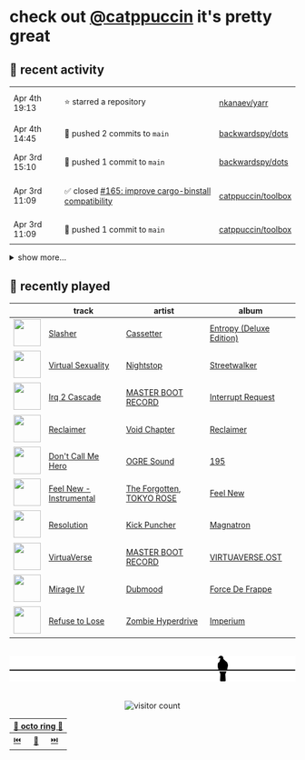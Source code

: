 # check out [@catppuccin](https://github.com/catppuccin) it's pretty great

## 📅 recent activity

<!-- SCRIPT:REPLACE:GITHUB -->
<table>
<tbody>
<tr>
<td><span title='2024-04-04T19:13:42+00:00'>Apr 4th 19:13</span></td>
<td>

⭐ starred a repository

</td>
<td>

[nkanaev/yarr](https://github.com/nkanaev/yarr)

</td>
</tr>
<tr>
<td><span title='2024-04-04T14:45:54+00:00'>Apr 4th 14:45</span></td>
<td>

🚢 pushed 2 commits to `main`

</td>
<td>

[backwardspy/dots](https://github.com/backwardspy/dots)

</td>
</tr>
<tr>
<td><span title='2024-04-03T15:10:19+00:00'>Apr 3rd 15:10</span></td>
<td>

🚢 pushed 1 commit to `main`

</td>
<td>

[backwardspy/dots](https://github.com/backwardspy/dots)

</td>
</tr>
<tr>
<td><span title='2024-04-03T11:09:12+00:00'>Apr 3rd 11:09</span></td>
<td>

✅ closed [#165: improve cargo-binstall compatibility](https://github.com/catppuccin/toolbox/issues/165)

</td>
<td>

[catppuccin/toolbox](https://github.com/catppuccin/toolbox)

</td>
</tr>
<tr>
<td><span title='2024-04-03T11:09:12+00:00'>Apr 3rd 11:09</span></td>
<td>

🚢 pushed 1 commit to `main`

</td>
<td>

[catppuccin/toolbox](https://github.com/catppuccin/toolbox)

</td>
</tr>
</tbody>
</table>

<details>
<summary>show more...</summary>
<table>
<tbody>
<tr>
<td><span title='2024-04-03T11:09:11+00:00'>Apr 3rd 11:09</span></td>
<td>

🎉 closed [#173: feat: binstall support](https://github.com/catppuccin/toolbox/pull/173)

</td>
<td>

[catppuccin/toolbox](https://github.com/catppuccin/toolbox)

</td>
</tr>
<tr>
<td><span title='2024-04-03T08:33:53+00:00'>Apr 3rd 08:33</span></td>
<td>

💬 commented on [#2003: Squirrel](https://github.com/catppuccin/catppuccin/issues/2003)

</td>
<td>

[catppuccin/catppuccin](https://github.com/catppuccin/catppuccin)

</td>
</tr>
<tr>
<td><span title='2024-04-02T21:43:52+00:00'>Apr 2nd 21:43</span></td>
<td>

🚢 pushed 1 commit to `fix/multi-file-single-other`

</td>
<td>

[catppuccin/toolbox](https://github.com/catppuccin/toolbox)

</td>
</tr>
<tr>
<td><span title='2024-04-02T21:43:25+00:00'>Apr 2nd 21:43</span></td>
<td>

🚀 opened [#171: feat: allow overrides of any matrix iterable](https://github.com/catppuccin/toolbox/pull/171)

</td>
<td>

[catppuccin/toolbox](https://github.com/catppuccin/toolbox)

</td>
</tr>
<tr>
<td><span title='2024-04-02T19:12:45+00:00'>Apr 2nd 19:12</span></td>
<td>

🚀 opened [#15: whiskers 2.0.2](https://github.com/catppuccin/homebrew-tap/pull/15)

</td>
<td>

[catppuccin/homebrew-tap](https://github.com/catppuccin/homebrew-tap)

</td>
</tr>
<tr>
<td><span title='2024-04-02T19:10:04+00:00'>Apr 2nd 19:10</span></td>
<td>

🚢 pushed 1 commit to `main`

</td>
<td>

[catppuccin/toolbox](https://github.com/catppuccin/toolbox)

</td>
</tr>
<tr>
<td><span title='2024-04-02T19:10:03+00:00'>Apr 2nd 19:10</span></td>
<td>

🎉 closed [#170: chore: release main](https://github.com/catppuccin/toolbox/pull/170)

</td>
<td>

[catppuccin/toolbox](https://github.com/catppuccin/toolbox)

</td>
</tr>
<tr>
<td><span title='2024-04-02T19:09:06+00:00'>Apr 2nd 19:09</span></td>
<td>

✅ closed [#168: Support multi-flavour mode with matrix generation](https://github.com/catppuccin/toolbox/issues/168)

</td>
<td>

[catppuccin/toolbox](https://github.com/catppuccin/toolbox)

</td>
</tr>
<tr>
<td><span title='2024-04-02T19:09:06+00:00'>Apr 2nd 19:09</span></td>
<td>

🚢 pushed 1 commit to `main`

</td>
<td>

[catppuccin/toolbox](https://github.com/catppuccin/toolbox)

</td>
</tr>
<tr>
<td><span title='2024-04-02T19:09:05+00:00'>Apr 2nd 19:09</span></td>
<td>

🎉 closed [#169: fix: put flavors/flavor into context even when matrix is used](https://github.com/catppuccin/toolbox/pull/169)

</td>
<td>

[catppuccin/toolbox](https://github.com/catppuccin/toolbox)

</td>
</tr>
<tr>
<td><span title='2024-04-02T18:59:39+00:00'>Apr 2nd 18:59</span></td>
<td>

🚀 opened [#169: fix: put flavors/flavor into context even when matrix is used](https://github.com/catppuccin/toolbox/pull/169)

</td>
<td>

[catppuccin/toolbox](https://github.com/catppuccin/toolbox)

</td>
</tr>
<tr>
<td><span title='2024-04-02T08:25:48+00:00'>Apr 2nd 08:25</span></td>
<td>

💬 commented on [#2092: Lite XL](https://github.com/catppuccin/catppuccin/issues/2092)

</td>
<td>

[catppuccin/catppuccin](https://github.com/catppuccin/catppuccin)

</td>
</tr>
<tr>
<td><span title='2024-04-02T08:25:47+00:00'>Apr 2nd 08:25</span></td>
<td>

✅ closed [#2092: Lite XL](https://github.com/catppuccin/catppuccin/issues/2092)

</td>
<td>

[catppuccin/catppuccin](https://github.com/catppuccin/catppuccin)

</td>
</tr>
<tr>
<td><span title='2024-04-01T18:44:58+00:00'>Apr 1st 18:44</span></td>
<td>

💬 commented on [#2347: docs: add catppuccin/fr33zmenu (#2276)](https://github.com/catppuccin/catppuccin/pull/2347)

</td>
<td>

[catppuccin/catppuccin](https://github.com/catppuccin/catppuccin)

</td>
</tr>
<tr>
<td><span title='2024-04-01T18:44:55+00:00'>Apr 1st 18:44</span></td>
<td>

🚢 pushed 1 commit to `main`

</td>
<td>

[catppuccin/catppuccin](https://github.com/catppuccin/catppuccin)

</td>
</tr>
</tbody>
</table>
</details>
<!-- SCRIPT:REPLACE:GITHUB -->

## 🎵 recently played

<!-- SCRIPT:REPLACE:SPOTIFY -->
| | track | artist | album |
| - | - | - | - |
| <img src="https://i.scdn.co/image/ab67616d0000485168ac02f7df0441c5668efa8d" width="48" height="48"> | [Slasher](https://open.spotify.com/track/7dymcvih8UqY7abQRqOMUm) | [Cassetter](https://open.spotify.com/artist/6rzOP8pWzUuXlniCGCtrcE) | [Entropy (Deluxe Edition)](https://open.spotify.com/track/7dymcvih8UqY7abQRqOMUm) |
| <img src="https://i.scdn.co/image/ab67616d00004851380d60cfe2f13f2b4db90868" width="48" height="48"> | [Virtual Sexuality](https://open.spotify.com/track/73Yt8Avqdp8iIWcLKJl2GZ) | [Nightstop](https://open.spotify.com/artist/291Vz2qC5SVLJSKA5mrYij) | [Streetwalker](https://open.spotify.com/track/73Yt8Avqdp8iIWcLKJl2GZ) |
| <img src="https://i.scdn.co/image/ab67616d00004851e044a98de5e63ed0023af9d9" width="48" height="48"> | [Irq 2 Cascade](https://open.spotify.com/track/5sEOvcm6eMI6C4Wx8Cx6yk) | [MASTER BOOT RECORD](https://open.spotify.com/artist/77s5NAGQbxu8oLstaqSwHE) | [Interrupt Request](https://open.spotify.com/track/5sEOvcm6eMI6C4Wx8Cx6yk) |
| <img src="https://i.scdn.co/image/ab67616d000048513c0c47d0b2528cb302dd574b" width="48" height="48"> | [Reclaimer](https://open.spotify.com/track/1E7C3OWH7JwjaTmFVqw5cY) | [Void Chapter](https://open.spotify.com/artist/6hJhjhNdtSCfZhQiqN03lq) | [Reclaimer](https://open.spotify.com/track/1E7C3OWH7JwjaTmFVqw5cY) |
| <img src="https://i.scdn.co/image/ab67616d000048511ae1f9dc8ac35dfe373bb080" width="48" height="48"> | [Don't Call Me Hero](https://open.spotify.com/track/6KIRN39yddy7wiJ2VtqbRH) | [OGRE Sound](https://open.spotify.com/artist/1cSXroP62yDewheYORCPoj) | [195](https://open.spotify.com/track/6KIRN39yddy7wiJ2VtqbRH) |
| <img src="https://i.scdn.co/image/ab67616d000048518f5710294333709714f71808" width="48" height="48"> | [Feel New - Instrumental](https://open.spotify.com/track/0BA27C5INk5QPhpOueyv2T) | [The Forgotten](https://open.spotify.com/artist/7lXEr5KUTTaln112daJv5t), [TOKYO ROSE](https://open.spotify.com/artist/3kwoPkICT4iPkNjr6mL13N) | [Feel New](https://open.spotify.com/track/0BA27C5INk5QPhpOueyv2T) |
| <img src="https://i.scdn.co/image/ab67616d000048512c02d9bf7b58ed0ba8f1aadb" width="48" height="48"> | [Resolution](https://open.spotify.com/track/7AaM3qK1PnqW2JkQxq6TeQ) | [Kick Puncher](https://open.spotify.com/artist/1WvDvicIZrQVB2gFXZHIBN) | [Magnatron](https://open.spotify.com/track/7AaM3qK1PnqW2JkQxq6TeQ) |
| <img src="https://i.scdn.co/image/ab67616d00004851767f835310c690beea1a99bc" width="48" height="48"> | [VirtuaVerse](https://open.spotify.com/track/5s9tIhWUh4174AbnstxlVo) | [MASTER BOOT RECORD](https://open.spotify.com/artist/77s5NAGQbxu8oLstaqSwHE) | [VIRTUAVERSE.OST](https://open.spotify.com/track/5s9tIhWUh4174AbnstxlVo) |
| <img src="https://i.scdn.co/image/ab67616d0000485190c8d376503e5913cfeac39e" width="48" height="48"> | [Mirage IV](https://open.spotify.com/track/72SuOMtGR2MNAgNh5mn6JX) | [Dubmood](https://open.spotify.com/artist/4D2G48IdJKhcdZ5c1dqp5Z) | [Force De Frappe](https://open.spotify.com/track/72SuOMtGR2MNAgNh5mn6JX) |
| <img src="https://i.scdn.co/image/ab67616d00004851254c50b1986b376135c33bb4" width="48" height="48"> | [Refuse to Lose](https://open.spotify.com/track/3fGIoMNHrJal43DaZqAJp1) | [Zombie Hyperdrive](https://open.spotify.com/artist/72naL8vQVNsx85zPLuTSWf) | [Imperium](https://open.spotify.com/track/3fGIoMNHrJal43DaZqAJp1) |

<!-- SCRIPT:REPLACE:SPOTIFY -->

<br>

<div align="center">

<picture>
    <source media="(prefers-color-scheme: light)" srcset="assets/pigeon-light.svg">
    <source media="(prefers-color-scheme: dark)" srcset="assets/pigeon-dark.svg">
    <img alt="pigeon sitting on a wire" src="assets/pigeon-light.svg">
</picture>

<br>
<br>

![visitor count](https://profile-counter.glitch.me/backwardspy/count.svg)

<table>
    <thead>
        <th colspan="3"><a href="https://octo-ring.com">🐙 octo ring 🐙</a></th>
    </thead>
    <tbody>
        <td><a href="https://octo-ring.com/p/backwardspy/prev">⏮️</a></td>
        <td><a href="https://octo-ring.com/p/backwardspy/random">🔀</a></td>
        <td><a href="https://octo-ring.com/p/backwardspy/next">⏭️</a></td>
    </tbody>
</table>

</div>
